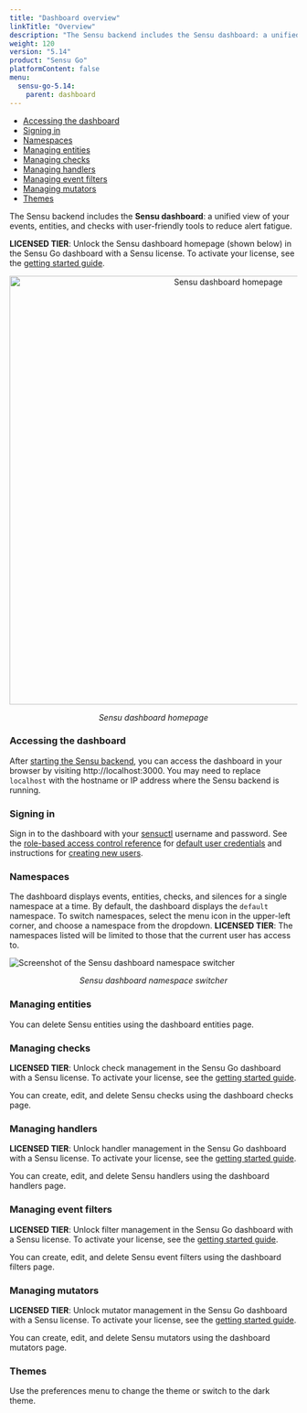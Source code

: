 ```yaml
---
title: "Dashboard overview"
linkTitle: "Overview"
description: "The Sensu backend includes the Sensu dashboard: a unified view of your Sensu resources with user-friendly tools to reduce alert fatigue. Read the doc to get started using the dashboard."
weight: 120
version: "5.14"
product: "Sensu Go"
platformContent: false
menu:
  sensu-go-5.14:
    parent: dashboard
---
```


- [Accessing the dashboard](#accessing-the-dashboard)
- [Signing in](#signing-in)
- [Namespaces](#namespaces)
- [Managing entities](#managing-entities)
- [Managing checks](#managing-checks)
- [Managing handlers](#managing-handlers)
- [Managing event filters](#managing-event-filters)
- [Managing mutators](#managing-mutators)
- [Themes](#themes)

The Sensu backend includes the **Sensu dashboard**:
a unified view of your events, entities, and checks with user-friendly tools to reduce alert fatigue.

**LICENSED TIER**: Unlock the Sensu dashboard homepage (shown below) in the Sensu Go dashboard with a Sensu license. To activate your license, see the [getting started guide][6].

<div style="text-align:center">
<img src="/images/homepage.png" alt="Sensu dashboard homepage" width="750">
</div>

<p style="text-align:center"><i>Sensu dashboard homepage</i></p>

### Accessing the dashboard
After [starting the Sensu backend][1], you can access the dashboard in your browser
by visiting http://localhost:3000. You may need to replace `localhost` with the
hostname or IP address where the Sensu backend is running.

### Signing in
Sign in to the dashboard with your [sensuctl][2] username and password.
See the [role-based access control reference][3] for [default user credentials][4] and instructions for [creating new users][5].

### Namespaces
The dashboard displays events, entities, checks, and silences for a single namespace at a time.
By default, the dashboard displays the `default` namespace.
To switch namespaces, select the menu icon in the upper-left corner, and choose a namespace from the dropdown.
**LICENSED TIER**: The namespaces listed will be limited to those that the current user has access to.

<img src="/images/dashboard-namespace-switcher.png" alt="Screenshot of the Sensu dashboard namespace switcher">

<p style="text-align:center"><i>Sensu dashboard namespace switcher</i></p>

### Managing entities

You can delete Sensu entities using the dashboard entities page.

### Managing checks

**LICENSED TIER**: Unlock check management in the Sensu Go dashboard with a Sensu license. To activate your license, see the [getting started guide][6].

You can create, edit, and delete Sensu checks using the dashboard checks page.

### Managing handlers

**LICENSED TIER**: Unlock handler management in the Sensu Go dashboard with a Sensu license. To activate your license, see the [getting started guide][6].

You can create, edit, and delete Sensu handlers using the dashboard handlers page.

### Managing event filters

**LICENSED TIER**: Unlock filter management in the Sensu Go dashboard with a Sensu license. To activate your license, see the [getting started guide][6].

You can create, edit, and delete Sensu event filters using the dashboard filters page.

### Managing mutators

**LICENSED TIER**: Unlock mutator management in the Sensu Go dashboard with a Sensu license. To activate your license, see the [getting started guide][6].

You can create, edit, and delete Sensu mutators using the dashboard mutators page.

### Themes
Use the preferences menu to change the theme or switch to the dark theme.

[1]: ../../reference/backend#restarting-the-service
[2]: ../../sensuctl/reference/
[3]: ../../reference/rbac
[4]: ../../reference/rbac#default-user
[5]: ../../reference/rbac#creating-a-user
[6]: ../../getting-started/enterprise
